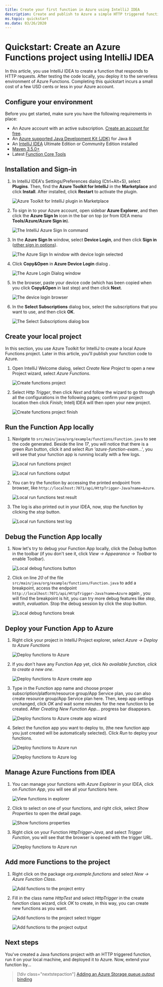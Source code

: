 ```yaml
---
title: Create your first function in Azure using IntelliJ IDEA
description: Create and publish to Azure a simple HTTP triggered function by using Azure toolkit for IntelliJ. 
ms.topic: quickstart
ms.date: 03/26/2020
---
```


# Quickstart: Create an Azure Functions project using IntelliJ IDEA

In this article, you use IntelliJ IDEA to create a function that responds to HTTP requests. After testing the code locally, you deploy it to the serverless environment of Azure Functions. Completing this quickstart incurs a small cost of a few USD cents or less in your Azure account.

## Configure your environment

Before you get started, make sure you have the following requirements in place:

+ An Azure account with an active subscription. [Create an account for free](https://azure.microsoft.com/free/?ref=microsoft.com&utm_source=microsoft.com&utm_medium=docs&utm_campaign=visualstudio).
+ An [Azure supported Java Development Kit (JDK)](https://aka.ms/azure-jdks) for Java 8
+ An [IntelliJ IDEA](https://www.jetbrains.com/idea/download/) Ultimate Edition or Community Edition installed
+ [Maven 3.5.0+](https://maven.apache.org/download.cgi)
+ Latest [Function Core Tools](https://github.com/Azure/azure-functions-core-tools)

## Installation and Sign-in

1. In IntelliJ IDEA's Settings/Preferences dialog (Ctrl+Alt+S), select **Plugins**. Then, find the **Azure Toolkit for IntelliJ** in the **Marketplace** and click **Install**. After installed, click **Restart** to activate the plugin. 

   ![Azure Toolkit for IntelliJ plugin in Marketplace][marketplace]

2. To sign in to your Azure account, open sidebar **Azure Explorer**, and then click the **Azure Sign In** icon in the bar on top (or from IDEA menu **Tools/Azure/Azure Sign in**).

   ![The IntelliJ Azure Sign In command][I01]

3. In the **Azure Sign In** window, select **Device Login**, and then click **Sign in** ([other sign in options](azure-toolkit-for-intellij-sign-in-instructions.md)).

   ![The Azure Sign In window with device login selected][I02]

4. Click **Copy&Open** in **Azure Device Login** dialog .

   ![The Azure Login Dialog window][I03]

5. In the browser, paste your device code (which has been copied when you click **Copy&Open** in last step) and then click **Next**.

   ![The device login browser][I04]

6. In the **Select Subscriptions** dialog box, select the subscriptions that you want to use, and then click **OK**.

   ![The Select Subscriptions dialog box][I05]

## Create your local project

In this section, you use Azure Toolkit for IntelliJ to create a local Azure Functions project. Later in this article, you'll publish your function code to Azure. 

1. Open IntelliJ Welcome dialog, select *Create New Project* to open a new Project wizard, select *Azure Functions*.

    ![Create functions project](media/azure-toolkit-for-intellij-quickstart-functions/create-functions-project.png)

1. Select *Http Trigger*, then click *Next* and follow the wizard to go through all the configurations in the following pages; confirm your project location then click *Finish*; Intellj IDEA will then open your new project.

    ![Create functions project finish](media/azure-toolkit-for-intellij-quickstart-functions/create-functions-project-finish.png)

## Run the Function App locally

1. Navigate to `src/main/java/org/example/functions/Function.java` to see the code generated. Beside the line *17*, you will notice that there is a green *Run* button, click it and select *Run 'azure-function-exam...'*, you will see that your function app is running locally with a few logs.

    ![Local run functions project](media/azure-toolkit-for-intellij-quickstart-functions/local-run-functions-project.png)

    ![Local run functions output](media/azure-toolkit-for-intellij-quickstart-functions/local-run-functions-output.png)

1. You can try the function by accessing the printed endpoint from browser, like `http://localhost:7071/api/HttpTrigger-Java?name=Azure`.

    ![Local run functions test result](media/azure-toolkit-for-intellij-quickstart-functions/local-run-functions-test.png)

1. The log is also printed out in your IDEA, now, stop the function by clicking the *stop* button.

    ![Local run functions test log](media/azure-toolkit-for-intellij-quickstart-functions/local-run-functions-log.png)

## Debug the Function App locally

1. Now let's try to debug your Function App locally, click the *Debug* button in the toolbar (if you don't see it, click *View -> Appearance -> Toolbar* to enable Toolbar).

    ![Local debug functions button](media/azure-toolkit-for-intellij-quickstart-functions/local-debug-functions-button.png)

1. Click on line *20* of the file `src/main/java/org/example/functions/Function.java` to add a breakpoint, access the endpoint `http://localhost:7071/api/HttpTrigger-Java?name=Azure` again , you will find the breakpoint is hit, you can try more debug features like *step*, *watch*, *evaluation*. Stop the debug session by click the stop button.

    ![Local debug functions break](media/azure-toolkit-for-intellij-quickstart-functions/local-debug-functions-break.png)

## Deploy your Function App to Azure

1. Right click your project in IntelliJ Project explorer, select *Azure -> Deploy to Azure Functions*

    ![Deploy functions to Azure](media/azure-toolkit-for-intellij-quickstart-functions/deploy-functions-to-azure.png)

1. If you don't have any Function App yet, click *No available function, click to create a new one*.

    ![Deploy functions to Azure create app](media/azure-toolkit-for-intellij-quickstart-functions/deploy-functions-create-app.png)

1. Type in the Function app name and choose proper subscription/platform/resource group/App Service plan, you can also create resource group/App Service plan here. Then, keep app settings unchanged, click *OK* and wait some minutes for the new function to be created. After *Creating New Function App...* progress bar disappears.

    ![Deploy functions to Azure create app wizard](media/azure-toolkit-for-intellij-quickstart-functions/deploy-functions-create-app-wizard.png)

1. Select the function app you want to deploy to, (the new function app you just created will be automatically selected). Click *Run* to deploy your functions.

    ![Deploy functions to Azure run](media/azure-toolkit-for-intellij-quickstart-functions/deploy-functions-run.png)

    ![Deploy functions to Azure log](media/azure-toolkit-for-intellij-quickstart-functions/deploy-functions-log.png)

## Manage Azure Functions from IDEA

1. You can manage your functions with *Azure Explorer* in your IDEA, click on *Function App*, you will see all your functions here.

    ![View functions in explorer](media/azure-toolkit-for-intellij-quickstart-functions/explorer-view-functions.png)

1. Click to select on one of your functions, and right click, select *Show Properties* to open the detail page. 

    ![Show functions properties](media/azure-toolkit-for-intellij-quickstart-functions/explorer-functions-show-properties.png)

1. Right click on your Function *HttpTrigger-Java*, and select *Trigger Function*, you will see that the browser is opened with the trigger URL.

    ![Deploy functions to Azure run](media/azure-toolkit-for-intellij-quickstart-functions/explorer-trigger-functions.png)

## Add more Functions to the project

1. Right click on the package *org.example.functions* and select *New -> Azure Function Class*. 

    ![Add functions to the project entry](media/azure-toolkit-for-intellij-quickstart-functions/add-functions-entry.png)

1. Fill in the class name *HttpTest* and select *HttpTrigger* in the create function class wizard, click *OK* to create, in this way, you can create new functions as you want.

    ![Add functions to the project select trigger](media/azure-toolkit-for-intellij-quickstart-functions/add-functions-trigger.png)
    
    ![Add functions to the project output](media/azure-toolkit-for-intellij-quickstart-functions/add-functions-output.png)

## Next steps

You've created a Java functions project with an HTTP triggered function, run it on your local machine, and deployed it to Azure. Now, extend your function by...

> [!div class="nextstepaction"]
> [Adding an Azure Storage queue output binding](https://docs.microsoft.com/azure/azure-functions/functions-add-output-binding-storage-queue-java)


[marketplace]:./media/azure-toolkit-for-intellij-create-hello-world-web-app/marketplace.png
[I01]: media/azure-toolkit-for-intellij-sign-in-instructions/I01.png
[I02]: media/azure-toolkit-for-intellij-sign-in-instructions/I02.png
[I03]: media/azure-toolkit-for-intellij-sign-in-instructions/I03.png
[I04]: media/azure-toolkit-for-intellij-sign-in-instructions/I04.png
[I05]: media/azure-toolkit-for-intellij-sign-in-instructions/I05.png
